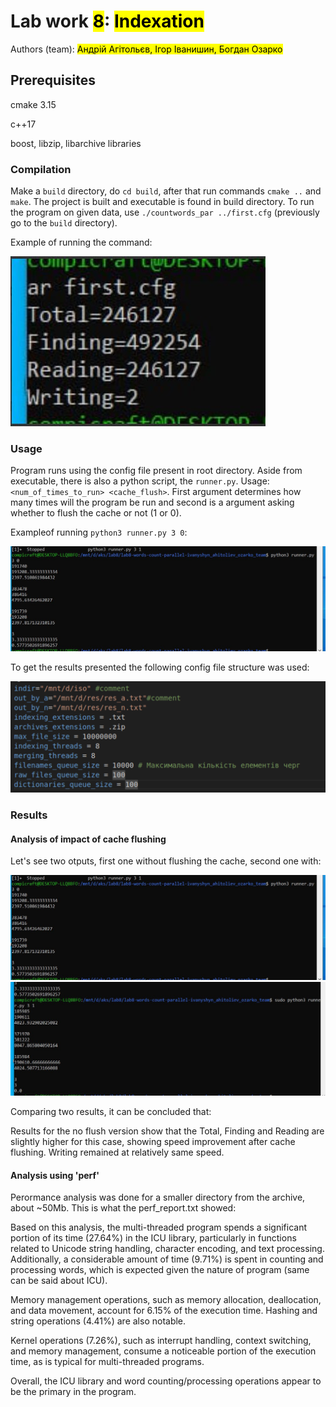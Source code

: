# Lab work <mark>8</mark>: <mark>Indexation</mark>
Authors (team): <mark>Андрій Агітольєв, Ігор Іванишин, Богдан Озарко</mark><br>
## Prerequisites

cmake 3.15

c++17

boost, libzip, libarchive libraries

### Compilation

Make a ```build``` directory, do ```cd build```, after that run commands ```cmake ..``` and ```make```. The project is built and executable is found in build directory. To run the program on given data, use ```./countwords_par ../first.cfg``` (previously go to the ```build``` directory).

Example of running the command:

<img src="images/simple_run.jpeg">

### Usage

Program runs using the config file present in root directory.
Aside from executable, there is also a python script, the ```runner.py```. Usage: ```<num_of_times_to_run> <cache_flush>```. First argument determines how many times will the program be run and second is a argument asking whether to flush the cache or not (1 or 0).

Exampleof running ```python3 runner.py 3 0```:

<img src="images/no_flush.jpg">

To get the results presented the following config file structure was used:

<img src="images/config.png">

### Results

#### Analysis of impact of cache flushing

Let's see two otputs, first one without flushing the cache, second one with:

<img src="images/no_flush.jpg">

<img src="images/flush.jpg">

Comparing two results, it can be concluded that:

Results for the no flush version show that the Total, Finding and Reading are slightly higher for this case, showing speed improvement after cache flushing. Writing remained at relatively same speed.

#### Analysis using 'perf'

Perormance analysis was done for a smaller directory from the archive, about ~50Mb.
This is what the perf_report.txt showed:

Based on this analysis, the multi-threaded program spends a significant portion of its time (27.64%) in the ICU library, particularly in functions related to Unicode string handling, character encoding, and text processing. Additionally, a considerable amount of time (9.71%) is spent in counting and processing words, which is expected given the nature of program (same can be said about ICU).

Memory management operations, such as memory allocation, deallocation, and data movement, account for 6.15% of the execution time. Hashing and string operations (4.41%) are also notable.

Kernel operations (7.26%), such as interrupt handling, context switching, and memory management, consume a noticeable portion of the execution time, as is typical for multi-threaded programs.

Overall, the ICU library and word counting/processing operations appear to be the primary in the program.

